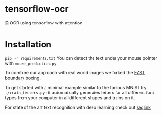 # tensorflow-ocr
🖺 OCR using tensorflow with attention

# Installation
`pip -r requirements.txt`
You can detect the text under your mouse pointer with `mouse_prediction.py`

To combine our approach with real world images we forked the [EAST](https://github.com/quasiris/EAST) boundary boxing.


To get started with a minimal example similar to the famous MNIST try
`./train_letters.py` ;
it automatically generates letters for all different font types from your computer in all different shapes and trains on it.

For state of the art text recognition with deep learning check out
[seglink](https://github.com/dengdan/seglink)